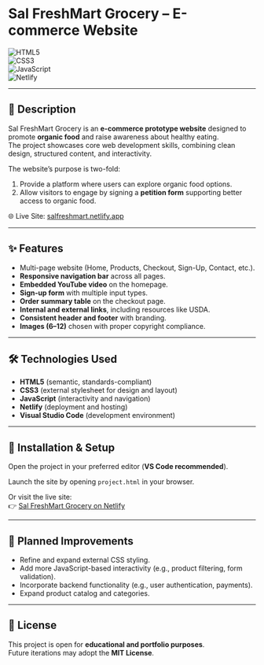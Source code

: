 # Sal FreshMart Grocery – E-commerce Website  

![HTML5](https://img.shields.io/badge/HTML5-E34F26?style=for-the-badge&logo=html5&logoColor=white)  
![CSS3](https://img.shields.io/badge/CSS3-1572B6?style=for-the-badge&logo=css3&logoColor=white)  
![JavaScript](https://img.shields.io/badge/JavaScript-F7DF1E?style=for-the-badge&logo=javascript&logoColor=black)  
![Netlify](https://img.shields.io/badge/Netlify-00C7B7?style=for-the-badge&logo=netlify&logoColor=white)  

---

## 📖 Description  
Sal FreshMart Grocery is an **e-commerce prototype website** designed to promote **organic food** and raise awareness about healthy eating.  
The project showcases core web development skills, combining clean design, structured content, and interactivity.  

The website’s purpose is two-fold:  
1. Provide a platform where users can explore organic food options.  
2. Allow visitors to engage by signing a **petition form** supporting better access to organic food.  

🌐 Live Site: [salfreshmart.netlify.app](https://salfreshmart.netlify.app/)  

---

## ✨ Features  
- Multi-page website (Home, Products, Checkout, Sign-Up, Contact, etc.).  
- **Responsive navigation bar** across all pages.  
- **Embedded YouTube video** on the homepage.  
- **Sign-up form** with multiple input types.  
- **Order summary table** on the checkout page.  
- **Internal and external links**, including resources like USDA.  
- **Consistent header and footer** with branding.  
- **Images (6–12)** chosen with proper copyright compliance.  

---

## 🛠️ Technologies Used  
- **HTML5** (semantic, standards-compliant)  
- **CSS3** (external stylesheet for design and layout)  
- **JavaScript** (interactivity and navigation)  
- **Netlify** (deployment and hosting)  
- **Visual Studio Code** (development environment)  

---

## 🚀 Installation & Setup  
Open the project in your preferred editor (**VS Code recommended**).  

Launch the site by opening `project.html` in your browser.  

Or visit the live site:  
👉 [Sal FreshMart Grocery on Netlify](https://salfreshmart.netlify.app/)  

---

## 📌 Planned Improvements  
- Refine and expand external CSS styling.  
- Add more JavaScript-based interactivity (e.g., product filtering, form validation).  
- Incorporate backend functionality (e.g., user authentication, payments).  
- Expand product catalog and categories.    

---

## 📄 License  
This project is open for **educational and portfolio purposes**.  
Future iterations may adopt the **MIT License**.  

